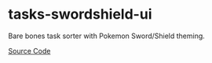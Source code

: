 # tasks-swordshield-ui

Bare bones task sorter with Pokemon Sword/Shield theming.

[Source Code](https://github.com/kwanjack/priorities)

